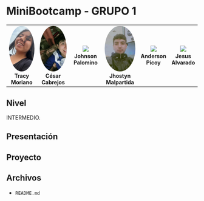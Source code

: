 # MiniBootcamp - GRUPO 1
<table align="center">
    <tr>
        <td align="center" style="width: 25%;">
            <img src="img/fototracy.jpeg" style="width: 120px; height: 120px; object-fit: cover; border-radius: 50%;"/>  
            <br><strong>Tracy Moriano</strong>
        </td>
        <td align="center" style="width: 25%;">
            <img src="img/fotocesar.jpeg" style="width: 120px; height: 120px; object-fit: cover; border-radius: 50%;"/>  
            <br><strong>César Cabrejos</strong>
        </td>
        <td align="center" style="width: 25%;">
            <img src="img/imagen03.jpg" style="width: 100%; height: auto;"/>  
            <br><strong>Johnson Palomino</strong>
        </td>
        <td align="center" style="width: 25%;">
            <img src="img/fotojhostyn.jpeg" style="width: 120px; height: 120px; object-fit: cover; border-radius: 50%;"/>  
            <br><strong>Jhostyn Malpartida</strong>
        </td>
        <td align="center" style="width: 25%;">
            <img src="img/Imagen02.jpg" style="width: 100%; height: auto;"/>  
            <br><strong>Anderson Picoy</strong>
        </td>
        <td align="center" style="width: 25%;">
            <img src="img/Imagen02.jpg" style="width: 100%; height: auto;"/>  
            <br><strong>Jesus Alvarado</strong>
        </td>
    </tr>
</table>

## Nivel
INTERMEDIO.

## Presentación


## Proyecto


## Archivos
- `README.md`